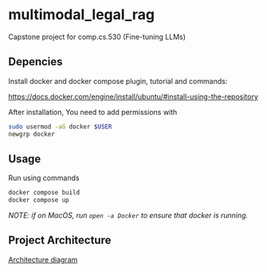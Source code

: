# multimodal_legal_rag
Capstone project for comp.cs.530 (Fine-tuning LLMs)


## Depencies

Install docker and docker compose plugin, tutorial and commands:

https://docs.docker.com/engine/install/ubuntu/#install-using-the-repository

After installation, You need to add permissions with
```bash
sudo usermod -aG docker $USER
newgrp docker
```


## Usage

Run using commands

```bash
docker compose build
docker compose up
```

*NOTE: if on MacOS, run `open -a Docker` to ensure that docker is running.*

## Project Architecture
[Architecture diagram](docs/project_architecture.png)
